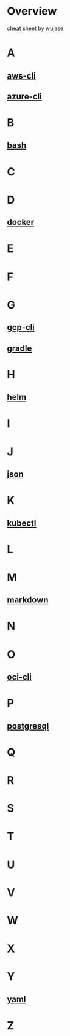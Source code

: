 # Overview

[cheat sheet](https://github.com/wujase/cheat-sheet/) by [wujase](https://github.com/wujase/)

# A

## [aws-cli](aws-cli/README.md)

## [azure-cli](azure-cli/README.md)

# B

## [bash](bash/README.md)

# C

# D

## [docker](docker/README.md)

# E

# F

# G

## [gcp-cli](gcp-cli/README.md)

## [gradle](gradle/README.md)

# H

## [helm](helm/README.md)

# I

# J

## [json](json/README.md)

# K

## [kubectl](kubectl/README.md)

# L

# M

## [markdown](markdown/README.md)

# N

# O

## [oci-cli](oci-cli/README.md)

# P

## [postgresql](postgresql/README.md)

# Q

# R

# S

# T

# U

# V

# W

# X

# Y

## [yaml](yaml/README.md)

# Z
